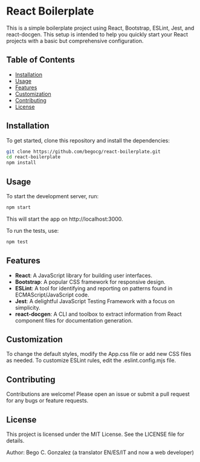 # React Boilerplate

This is a simple boilerplate project using React, Bootstrap, ESLint, Jest, and react-docgen. This setup is intended to help you quickly start your React projects with a basic but comprehensive configuration.

## Table of Contents

- [Installation](#installation)
- [Usage](#usage)
- [Features](#features)
- [Customization](#customization)
- [Contributing](#contributing)
- [License](#license)

## Installation

To get started, clone this repository and install the dependencies:

```bash
git clone https://github.com/begocg/react-boilerplate.git
cd react-boilerplate
npm install
```

## Usage

To start the development server, run:

```bash
npm start
```

This will start the app on http://localhost:3000.

To run the tests, use:

```bash
npm test
```

## Features
- **React**: A JavaScript library for building user interfaces.
- **Bootstrap**: A popular CSS framework for responsive design.
- **ESLint**: A tool for identifying and reporting on patterns found in ECMAScript/JavaScript code.
- **Jest**: A delightful JavaScript Testing Framework with a focus on simplicity.
- **react-docgen**: A CLI and toolbox to extract information from React component files for documentation generation.


## Customization

To change the default styles, modify the App.css file or add new CSS files as needed.
To customize ESLint rules, edit the .eslint.config.mjs file.

## Contributing

Contributions are welcome! Please open an issue or submit a pull request for any bugs or feature requests.

## License

This project is licensed under the MIT License. See the LICENSE file for details.


Author: Bego C. Gonzalez (a translator EN/ES/IT and now a web developer)
